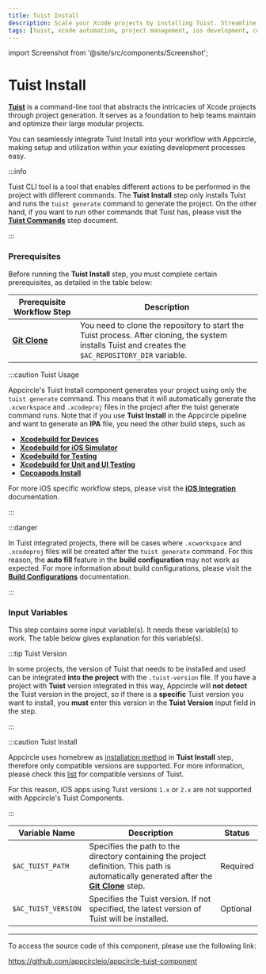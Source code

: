 ```yaml
---
title: Tuist Install
description: Scale your Xcode projects by installing Tuist. Streamline project management and automate configurations for efficient iOS app development.
tags: [tuist, xcode automation, project management, ios development, code generation, tuist install]
---
```


import Screenshot from '@site/src/components/Screenshot';

# Tuist Install

[**Tuist**](https://docs.tuist.io/) is a command-line tool that abstracts the intricacies of Xcode projects through project generation. It serves as a foundation to help teams maintain and optimize their large modular projects.

You can seamlessly integrate Tuist Install into your workflow with Appcircle, making setup and utilization within your existing development processes easy.

:::info

Tuist CLI tool is a tool that enables different actions to be performed in the project with different commands. The **Tuist Install** step only installs Tuist and runs the `tuist generate` command to generate the project. On the other hand, if you want to run other commands that Tuist has, please visit the [**Tuist Commands**](/workflows/ios-specific-workflow-steps/tuist-commands) step document.

:::

### Prerequisites

Before running the **Tuist Install** step, you must complete certain prerequisites, as detailed in the table below:

| Prerequisite Workflow Step                      | Description                                     |
|-------------------------------------------------|-------------------------------------------------|
| [**Git Clone**](/workflows/common-workflow-steps/git-clone) | You need to clone the repository to start the Tuist process. After cloning, the system installs Tuist and creates the `$AC_REPOSITORY_DIR` variable.  |

:::caution Tuist Usage

Appcircle's Tuist Install component generates your project using only the `tuist generate` command. This means that it will automatically generate the `.xcworkspace` and `.xcodeproj` files in the project after the tuist generate command runs. Note that if you use **Tuist Install** in the Appcircle pipeline and want to generate an **IPA** file, you need the other build steps, such as

- [**Xcodebuild for Devices**](/workflows/ios-specific-workflow-steps/xcodebuild-for-devices)
- [**Xcodebuild for iOS Simulator**](/workflows/ios-specific-workflow-steps/xcodebuild-for-ios-simulator)
- [**Xcodebuild for Testing**](/workflows/ios-specific-workflow-steps/xcodebuild-for-testing)
- [**Xcodebuild for Unit and UI Testing**](/workflows/ios-specific-workflow-steps/xcodebuild-for-unit-and-ui-test)
- [**Cocoapods Install**](/workflows/ios-specific-workflow-steps/cocoapods-install)

For more iOS specific workflow steps, please visit the [**iOS Integration**](/workflows/ios-specific-workflow-steps) documentation.

:::

:::danger

In Tuist integrated projects, there will be cases where `.xcworkspace` and `.xcodeproj` files will be created after the `tuist generate` command. For this reason, the **auto fill** feature in the **build configuration** may not work as expected. For more information about build configurations, please visit the [**Build Configurations**](/build/build-process-management/build-profile-configuration) documentation.

:::

<Screenshot url='https://cdn.appcircle.io/docs/assets/tuistInstallStepOrder.png' />

### Input Variables

This step contains some input variable(s). It needs these variable(s) to work. The table below gives explanation for this variable(s).

<Screenshot url='https://cdn.appcircle.io/docs/assets/tuistIntallStepInput.png' />

:::tip Tuist Version

In some projects, the version of Tuist that needs to be installed and used can be integrated **into the project** with the `.tuist-version` file. If you have a project with **Tuist** version integrated in this way, Appcircle will **not detect** the Tuist version in the project, so if there is a **specific** Tuist version you want to install, you **must** enter this version in the **Tuist Version** input field in the step.

:::

:::caution Tuist Install

Appcircle uses homebrew as [installation method](https://docs.tuist.io/en/guides/quick-start/install-tuist) in **Tuist Install** step, therefore only compatible versions are supported. For more information, please check this [list](https://github.com/tuist/homebrew-tuist/tree/main/Formula) for compatible versions of Tuist.

For this reason, iOS apps using Tuist versions `1.x` or `2.x` are not supported with Appcircle's Tuist Components.

:::

| Variable Name            | Description                                                                                                                                                                         | Status   |
|--------------------------|-------------------------------------------------------------------------------------------------------------------------------------------------------------------------------------|----------|
| `$AC_TUIST_PATH`         | Specifies the path to the directory containing the project definition. This path is automatically generated after the [**Git Clone**](/workflows/common-workflow-steps/git-clone) step. | Required |
| `$AC_TUIST_VERSION`      | Specifies the Tuist version. If not specified, the latest version of Tuist will be installed.                                                                                       | Optional |

---

To access the source code of this component, please use the following link:

https://github.com/appcircleio/appcircle-tuist-component
